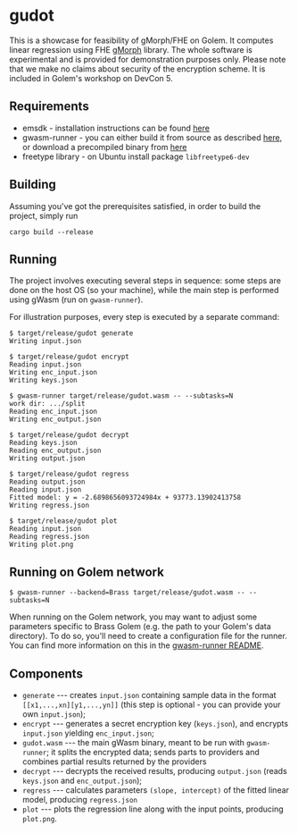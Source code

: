 # gudot 
This is a showcase for feasibility of gMorph/FHE on Golem.
It computes linear regression using FHE [gMorph] library.
The whole software is experimental and is provided for demonstration purposes only.
Please note that we make no claims about security of the encryption scheme.
It is included in Golem's workshop on DevCon 5.

[gMorph]: https://github.com/golemfactory/gmorph

## Requirements
* emsdk - installation instructions can be found
  [here](https://emscripten.org/docs/getting_started/downloads.html)
* gwasm-runner - you can either build it from source as described
  [here](https://github.com/golemfactory/gwasm-runner), or download
  a precompiled binary from [here](https://github.com/golemfactory/gwasm-runner/releases)
* freetype library - on Ubuntu install package `libfreetype6-dev`

## Building
Assuming you've got the prerequisites satisfied, in order to build the project, simply run

```
cargo build --release
```

## Running
The project involves executing several steps in sequence: some steps are done on the host OS (so your machine),
while the main step is performed using gWasm (run on `gwasm-runner`). 

For illustration purposes, every step is executed by a separate command:

```
$ target/release/gudot generate
Writing input.json

$ target/release/gudot encrypt
Reading input.json
Writing enc_input.json
Writing keys.json

$ gwasm-runner target/release/gudot.wasm -- --subtasks=N
work dir: .../split
Reading enc_input.json
Writing enc_output.json

$ target/release/gudot decrypt
Reading keys.json
Reading enc_output.json
Writing output.json

$ target/release/gudot regress
Reading output.json
Reading input.json
Fitted model: y = -2.6898656093724984x + 93773.13902413758
Writing regress.json

$ target/release/gudot plot
Reading input.json
Reading regress.json
Writing plot.png
```

## Running on Golem network
```
$ gwasm-runner --backend=Brass target/release/gudot.wasm -- --subtasks=N
```
When running on the Golem network, you may want to adjust some parameters specific to Brass Golem
(e.g. the path to your Golem's data directory). To do so, you'll need to create a configuration
file for the runner. You can find more information on this in the [gwasm-runner README].

[gwasm-runner README]: https://github.com/golemfactory/gwasm-runner/blob/master/README.md#running-on-the-golem-network

## Components
* `generate` --- creates `input.json` containing sample data in the format `[[x1,...,xn][y1,...,yn]]`
  (this step is optional - you can provide your own `input.json`);
* `encrypt` --- generates a secret encryption key (`keys.json`), and encrypts `input.json` yielding `enc_input.json`;
* `gudot.wasm` --- the main gWasm binary, meant to be run with `gwasm-runner`; it splits the encrypted data;
  sends parts to providers and combines partial results returned by the providers
* `decrypt` --- decrypts the received results, producing `output.json`   (reads `keys.json` and `enc_output.json`);
* `regress` --- calculates parameters `(slope, intercept)` of the fitted linear model, producing `regress.json`
* `plot` --- plots the regression line along with the input points, producing `plot.png`.
